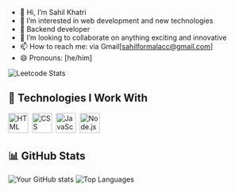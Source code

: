 - 👋 Hi, I’m Sahil Khatri
- 👀 I’m interested in web development and new technologies
- 🌱 Backend developer
- 💞️ I’m looking to collaborate on anything exciting and innovative
- 📫 How to reach me: via Gmail[sahilformalacc@gmail.com]
- 😄 Pronouns: [he/him]






![Leetcode Stats](https://leetcard.jacoblin.cool/SAHIL_KHATRI11?ext=activity)





## 🚀 Technologies I Work With

<p>
  <img src="https://cdn.jsdelivr.net/gh/devicons/devicon/icons/html5/html5-original.svg" title="HTML" width="40" height="40"/>&nbsp;
  <img src="https://cdn.jsdelivr.net/gh/devicons/devicon/icons/css3/css3-original.svg" title="CSS" width="40" height="40"/>&nbsp;
  <img src="https://cdn.jsdelivr.net/gh/devicons/devicon/icons/javascript/javascript-original.svg" title="JavaScript" width="40" height="40"/>&nbsp;
  <img src="https://cdn.jsdelivr.net/gh/devicons/devicon/icons/nodejs/nodejs-original.svg" title="Node.js" width="40" height="40"/>&nbsp;
</p>

## 📊 GitHub Stats

![Your GitHub stats](https://github-readme-stats.vercel.app/api?username=SAHILKHATRI11&show_icons=true&theme=radical)
![Top Languages](https://github-readme-stats.vercel.app/api/top-langs/?username=SAHILKHATRI11&layout=compact&theme=radical)
